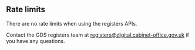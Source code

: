 ## Rate limits

There are no rate limits when using the registers APIs. 

Contact the GDS registers team at <a href="mailto:registers@digital.cabinet-office.gov.uk">registers@digital.cabinet-office.gov.uk</a> if you have any questions.
